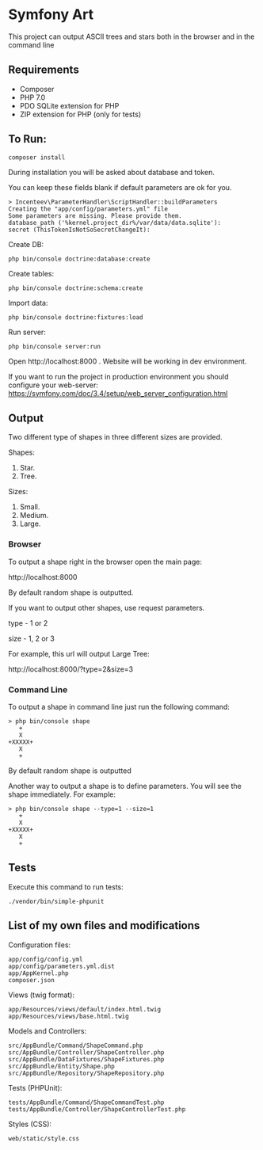# Symfony Art

This project can output ASCII trees and stars both in the browser and in the command line

## Requirements

- Composer
- PHP 7.0
- PDO SQLite extension for PHP
- ZIP extension for PHP (only for tests)

## To Run:

~~~
composer install
~~~

During installation you will be asked about database and token.

You can keep these fields blank if default parameters are ok for you.

```
> Incenteev\ParameterHandler\ScriptHandler::buildParameters
Creating the "app/config/parameters.yml" file
Some parameters are missing. Please provide them.
database_path ('%kernel.project_dir%/var/data/data.sqlite'):
secret (ThisTokenIsNotSoSecretChangeIt):
```

Create DB:

~~~
php bin/console doctrine:database:create
~~~

Create tables:

~~~
php bin/console doctrine:schema:create
~~~

Import data:

~~~
php bin/console doctrine:fixtures:load
~~~

Run server:

~~~
php bin/console server:run
~~~

Open http://localhost:8000 . Website will be working in dev environment.

If you want to run the project in production environment you should configure your web-server:
https://symfony.com/doc/3.4/setup/web_server_configuration.html

## Output

Two different type of shapes in three different sizes are provided.

Shapes:
1. Star.
2. Tree.

Sizes:
1. Small.
2. Medium.
3. Large.

### Browser

To output a shape right in the browser open the main page:

http://localhost:8000

By default random shape is outputted.

If you want to output other shapes, use request parameters.

type - 1 or 2

size - 1, 2 or 3

For example, this url will output Large Tree:

http://localhost:8000/?type=2&size=3

### Command Line

To output a shape in command line just run the following command:

```
> php bin/console shape
   +
   X
+XXXXX+
   X
   +
``` 

By default random shape is outputted

Another way to output a shape is to define parameters. You will see the shape immediately.
For example:

```
> php bin/console shape --type=1 --size=1
   +
   X
+XXXXX+
   X
   +
```

## Tests

Execute this command to run tests:

```
./vendor/bin/simple-phpunit
```

## List of my own files and modifications

Configuration files:

```
app/config/config.yml
app/config/parameters.yml.dist
app/AppKernel.php
composer.json
```

Views (twig format):

```
app/Resources/views/default/index.html.twig
app/Resources/views/base.html.twig
```

Models and Controllers:

```
src/AppBundle/Command/ShapeCommand.php
src/AppBundle/Controller/ShapeController.php
src/AppBundle/DataFixtures/ShapeFixtures.php
src/AppBundle/Entity/Shape.php
src/AppBundle/Repository/ShapeRepository.php

```

Tests (PHPUnit):

```
tests/AppBundle/Command/ShapeCommandTest.php
tests/AppBundle/Controller/ShapeControllerTest.php

```

Styles (CSS):

```
web/static/style.css
```
